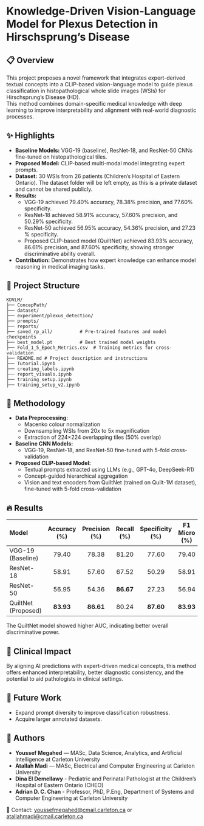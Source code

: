 # Knowledge-Driven Vision-Language Model for Plexus Detection in Hirschsprung’s Disease
## 📋 Overview

This project proposes a novel framework that integrates expert-derived textual concepts into a CLIP-based vision-language model to guide plexus classification in histopathological whole slide images (WSIs) for Hirschsprung’s Disease (HD).  
This method combines domain-specific medical knowledge with deep learning to improve interpretability and alignment with real-world diagnostic processes.

## ✨ Highlights

- **Baseline Models:** VGG-19 (baseline), ResNet-18, and ResNet-50 CNNs fine-tuned on histopathological tiles. 
- **Proposed Model:** CLIP-based multi-modal model integrating expert prompts.
- **Dataset:** 30 WSIs from 26 patients (Children’s Hospital of Eastern Ontario). The dataset folder will be left empty, as this is a private dataset and cannot be shared publicly. 
- **Results:**  
  - VGG-19 achieved 79.40% accuracy, 78.38% precision, and 77.60% specificity.
  - ResNet-18 achieved 58.91% accuracy, 57.60% precision, and 50.29% specificity.  
  - ResNet-50 achieved 56.95% accuracy, 54.36% precision, and 27.23 % specificity.  
  - Proposed CLIP-based model (QuiltNet) achieved 83.93% accuracy, 86.61% precision, and 87.60% specificity, showing stronger discriminative ability overall.  
- **Contribution:** Demonstrates how expert knowledge can enhance model reasoning in medical imaging tasks.

## 📂 Project Structure
```
KDVLM/
├── ConcepPath/
├── dataset/
├── experiment/plexus_detection/
├── prompts/
├── reports/
├── saved_rp_all/          # Pre-trained features and model checkpoints
├── best_model.pt          # Best trained model weights
├── Fold_1_5_Epoch_Metrics.csv  # Training metrics for cross-validation
├── README.md # Project description and instructions
├── Tutorial.ipynb
├── creating_labels.ipynb
├── report_visuals.ipynb
├── training_setup.ipynb
├── training_setup_v2.ipynb
```

## 🧪 Methodology

- **Data Preprocessing:**
  - Macenko colour normalization
  - Downsampling WSIs from 20x to 5x magnification
  - Extraction of 224×224 overlapping tiles (50% overlap)
- **Baseline CNN Models:**
  - VGG-19, ResNet-18, and ResNet-50 fine-tuned with 5-fold cross-validation 
- **Proposed CLIP-based Model:**
  - Textual prompts extracted using LLMs (e.g., GPT-4o, DeepSeek-R1)
  - Concept-guided hierarchical aggregation
  - Vision and text encoders from QuiltNet (trained on Quilt-1M dataset), fine-tuned with 5-fold cross-validation 

## 🔥 Results

| Model                | Accuracy (%) | Precision (%) | Recall (%) | Specificity (%) | F1 Micro (%) | F1 Macro (%) | AUC (%) |
|:---------------------|:------------:|:-------------:|:----------:|:---------------:|:------------:|:------------:|:-------:|
| VGG-19 (Baseline)    | 79.40        | 78.38         | 81.20      | 77.60           | 79.40        | 79.02        | 89.13   |
| ResNet-18            | 58.91        | 57.60         | 67.52      | 50.29           | 58.91        | 55.74        | 64.12   |
| ResNet-50            | 56.95        | 54.36         | **86.67**  | 27.23           | 56.94        | 51.53        | 64.67   |
| QuiltNet (Proposed)  | **83.93**    | **86.61**     | 80.24      | **87.60**       | **83.93**    | **83.86**    | **91.76** |

The QuiltNet model showed higher AUC, indicating better overall discriminative power.

## 🏥 Clinical Impact

By aligning AI predictions with expert-driven medical concepts, this method offers enhanced interpretability, better diagnostic consistency, and the potential to aid pathologists in clinical settings.

## 🚀 Future Work

- Expand prompt diversity to improve classification robustness.
- Acquire larger annotated datasets.

## 🤝 Authors

- **Youssef Megahed** — MASc, Data Science, Analytics, and Artificial Intelligence at Carleton University
- **Atallah Madi** — MASc, Electrical and Computer Engineering at Carleton University
- **Dina El Demellawy** - Pediatric and Perinatal Pathologist at the Children’s Hospital of Eastern Ontario (CHEO)
- **Adrian D. C. Chan** - Professor, PhD, P.Eng, Department of Systems and Computer Engineering at Carleton University

📧 Contact: youssefmegahed@cmail.carleton.ca or atallahmadi@cmail.carleton.ca
